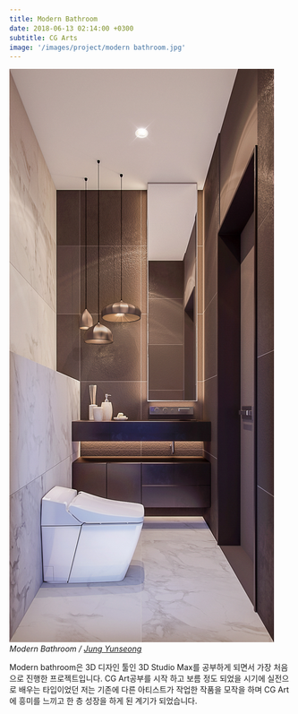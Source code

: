 ```yaml
---
title: Modern Bathroom
date: 2018-06-13 02:14:00 +0300
subtitle: CG Arts
image: '/images/project/modern bathroom.jpg'
---
```


<div class="gallery-box">
  <div class="gallery">
    <img src="/images/project/modern bathroom.jpg" alt="Project">
  </div>
  <em>Modern Bathroom / <a href="/about" target="_blank">Jung Yunseong</a></em>
</div>

Modern bathroom은 3D 디자인 툴인 3D Studio Max를 공부하게 되면서 가장 처음으로 진행한 프로젝트입니다. CG Art공부를 시작 하고 보름 정도 되었을 시기에 실전으로 배우는 타입이었던 저는 기존에 다른 아티스트가 작업한 작품을 모작을 하며 CG Art에 흥미를 느끼고 한 층 성장을 하게 된 계기가 되었습니다.